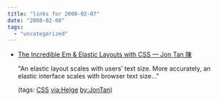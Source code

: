 ```yaml
---
title: "links for 2008-02-07"
date: "2008-02-08"
tags: 
  - "uncategorized"
---
```


- [The Incredible Em & Elastic Layouts with CSS — Jon Tan 陳](http://jontangerine.com/log/2007/09/the-incredible-em-and-elastic-layouts-with-css)
    
    "An elastic layout scales with users’ text size. More accurately, an elastic interface scales with browser text size..."
    
    (tags: [CSS](http://del.icio.us/heinzwittenbrink/CSS) [via:Helge](http://del.icio.us/heinzwittenbrink/via:Helge) [by:JonTan](http://del.icio.us/heinzwittenbrink/by:JonTan))
